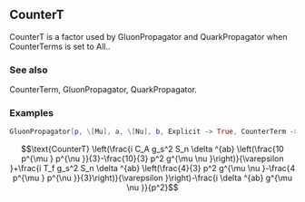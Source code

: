 ##  CounterT 

CounterT is a factor used by GluonPropagator and QuarkPropagator when CounterTerms is set to All..

###  See also 

CounterTerm, GluonPropagator, QuarkPropagator.

###  Examples 

```mathematica
GluonPropagator[p, \[Mu], a, \[Nu], b, Explicit -> True, CounterTerm -> All]
```

$$\text{CounterT} \left(\frac{i C_A g_s^2 S_n \delta ^{ab} \left(\frac{10 p^{\mu } p^{\nu }}{3}-\frac{10}{3} p^2 g^{\mu \nu }\right)}{\varepsilon }+\frac{i T_f g_s^2 S_n \delta ^{ab} \left(\frac{4}{3} p^2 g^{\mu \nu }-\frac{4 p^{\mu } p^{\nu }}{3}\right)}{\varepsilon }\right)-\frac{i \delta ^{ab} g^{\mu \nu }}{p^2}$$